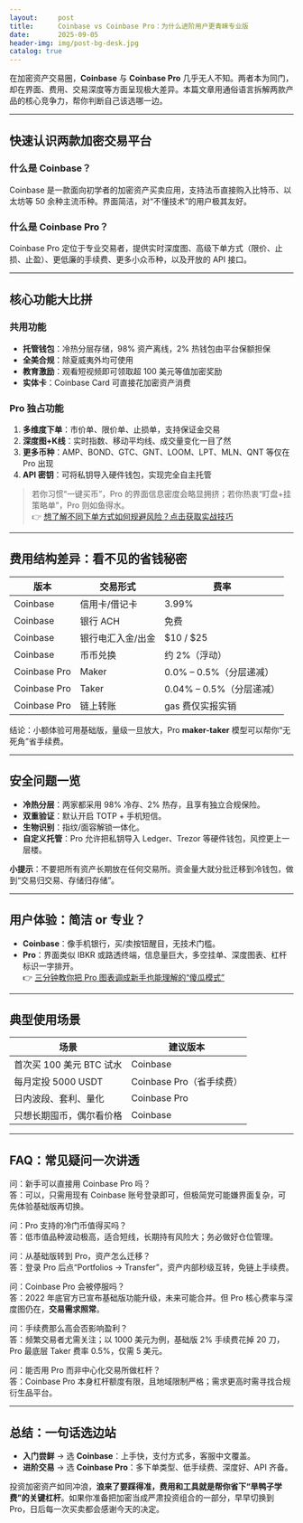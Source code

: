 ```yaml
---
layout:     post
title:      Coinbase vs Coinbase Pro：为什么进阶用户更青睐专业版
date:       2025-09-05
header-img: img/post-bg-desk.jpg
catalog: true
---
```


在加密资产交易圈，**Coinbase** 与 **Coinbase Pro** 几乎无人不知。两者本为同门，却在界面、费用、交易深度等方面呈现极大差异。本篇文章用通俗语言拆解两款产品的核心竞争力，帮你判断自己该选哪一边。

---

## 快速认识两款加密交易平台

### 什么是 Coinbase？
Coinbase 是一款面向初学者的加密资产买卖应用，支持法币直接购入比特币、以太坊等 50 余种主流币种。界面简洁，对“不懂技术”的用户极其友好。

### 什么是 Coinbase Pro？
Coinbase Pro 定位于专业交易者，提供实时深度图、高级下单方式（限价、止损、止盈）、更低廉的手续费、更多小众币种，以及开放的 API 接口。

---

## 核心功能大比拼

### 共用功能
- **托管钱包**：冷热分层存储，98% 资产离线，2% 热钱包由平台保额担保  
- **全美合规**：除夏威夷外均可使用  
- **教育激励**：观看短视频即可领取超 100 美元等值加密奖励  
- **实体卡**：Coinbase Card 可直接花加密资产消费  

### Pro 独占功能
1. **多维度下单**：市价单、限价单、止损单，支持保证金交易  
2. **深度图+K线**：实时指数、移动平均线、成交量变化一目了然  
3. **更多币种**：AMP、BOND、GTC、GNT、LOOM、LPT、MLN、QNT 等仅在 Pro 出现  
4. **API 密钥**：可将私钥导入硬件钱包，实现完全自主托管  

> 若你习惯“一键买币”，Pro 的界面信息密度会略显拥挤；若你热衷“盯盘+挂策略单”，Pro 则如鱼得水。  
👉 [想了解不同下单方式如何规避风险？点击获取实战技巧](https://okxdog.com/)

---

## 费用结构差异：看不见的省钱秘密

| 版本          | 交易形式              | 费率                    |
|---------------|-----------------------|-------------------------|
| Coinbase      | 信用卡/借记卡         | 3.99%                   |
| Coinbase      | 银行 ACH              | 免费                    |
| Coinbase      | 银行电汇入金/出金     | $10 / $25               |
| Coinbase      | 币币兑换              | 约 2%（浮动）           |
| Coinbase Pro  | Maker                 | 0.0% – 0.5%（分层递减） |
| Coinbase Pro  | Taker                 | 0.04% – 0.5%（分层递减） |
| Coinbase Pro  | 链上转账              | gas 费仅实报实销         |

结论：小额体验可用基础版，量级一旦放大，Pro **maker-taker** 模型可以帮你“无死角”省手续费。

---

## 安全问题一览

- **冷热分层**：两家都采用 98% 冷存、2% 热存，且享有独立合规保险。
- **双重验证**：默认开启 TOTP + 手机短信。
- **生物识别**：指纹/面容解锁一体化。
- **自定义托管**：Pro 允许把私钥导入 Ledger、Trezor 等硬件钱包，风控更上一层楼。

**小提示**：不要把所有资产长期放在任何交易所。资金量大就分批迁移到冷钱包，做到“交易归交易、存储归存储”。

---

## 用户体验：简洁 or 专业？

- **Coinbase**：像手机银行，买/卖按钮醒目，无技术门槛。  
- **Pro**：界面类似 IBKR 或路透终端，信息量巨大，多空挂单、深度图表、杠杆标识一字排开。  
👉 [三分钟教你把 Pro 图表调成新手也能理解的“傻瓜模式”](https://okxdog.com/)

---

## 典型使用场景

| 场景                              | 建议版本   |
|-----------------------------------|------------|
| 首次买 100 美元 BTC 试水          | Coinbase   |
| 每月定投 5000 USDT               | Coinbase Pro（省手续费） |
| 日内波段、套利、量化              | Coinbase Pro |
| 只想长期囤币，偶尔看价格           | Coinbase |

---

## FAQ：常见疑问一次讲透

问：新手可以直接用 Coinbase Pro 吗？  
答：可以，只需用现有 Coinbase 账号登录即可，但极简党可能嫌界面复杂，可先体验基础版再切换。

问：Pro 支持的冷门币值得买吗？  
答：低市值品种波动极高，适合短线，长期持有风险大；务必做好仓位管理。

问：从基础版转到 Pro，资产怎么迁移？  
答：登录 Pro 后点“Portfolios → Transfer”，资产内部秒级互转，免链上手续费。

问：Coinbase Pro 会被停服吗？  
答：2022 年底官方已宣布基础版功能升级，未来可能合并。但 Pro 核心费率与深度图仍在，**交易需求照常**。

问：手续费那么高会否影响盈利？  
答：频繁交易者尤需关注；以 1000 美元为例，基础版 2% 手续费花掉 20 刀，Pro 最底层 Taker 费率 0.5%，仅需 5 美元。

问：能否用 Pro 而非中心化交易所做杠杆？  
答：Coinbase Pro 本身杠杆额度有限，且地域限制严格；需求更高时需寻找合规衍生品平台。

---

## 总结：一句话选边站

- **入门尝鲜** → 选 **Coinbase**：上手快，支付方式多，客服中文覆盖。  
- **进阶交易** → 选 **Coinbase Pro**：多下单类型、低手续费、深度好、API 齐备。  

投资加密资产如同冲浪，**浪来了要踩得准，费用和工具就是帮你省下“旱鸭子学费”的关键杠杆**。如果你准备把加密当成严肃投资组合的一部分，早早切换到 Pro，日后每一次买卖都会感谢今天的决定。